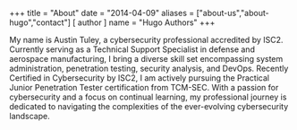 +++
title = "About"
date = "2014-04-09"
aliases = ["about-us","about-hugo","contact"]
[ author ]
  name = "Hugo Authors"
+++

My name is Austin Tuley, a cybersecurity professional accredited by ISC2. Currently serving as a Technical Support Specialist in defense and aerospace manufacturing, I bring a diverse skill set encompassing system administration, penetration testing, security analysis, and DevOps. Recently Certified in Cybersecurity by ISC2, I am actively pursuing the Practical Junior Penetration Tester certification from TCM-SEC. With a passion for cybersecurity and a focus on continual learning, my professional journey is dedicated to navigating the complexities of the ever-evolving cybersecurity landscape.


